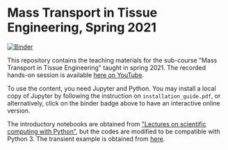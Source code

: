 # Mass Transport in Tissue Engineering, Spring 2021

[![Binder](https://mybinder.org/badge_logo.svg)](https://mybinder.org/v2/gh/mbarzegary/mass-transport-tissue-engineering-spring2021/HEAD)

This repository contains the teaching materials for the sub-course "Mass Transport in Tissue Engineering" taught in spring 2021. The recorded hands-on session is available [here on YouTube](https://youtu.be/sm9GozNz3_w).

To use the content, you need Jupyter and Python. You may install a local copy of Jupyter by following the instruction on `installation_guide.pdf`, or alternatively, click on the binder badge above to have an interactive online version.

The introductory notebooks are obtained from ["Lectures on scientific computing with Python"](https://github.com/jrjohansson/scientific-python-lectures), but the codes are modified to be compatible with Python 3. The transient example is obtained from [here](https://scipython.com/book/chapter-7-matplotlib/examples/the-two-dimensional-diffusion-equation/).
